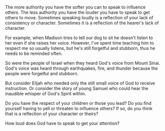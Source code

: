 The more authority you have the softer you can to speak to influence others. The less authority you have the louder you have to speak to get others to move. Sometimes speaking loudly is a reflection of your lack of consistency or character. Sometimes it is a reflection of the hearer's lack of character.

For example, when Madison tries to tell our dog to sit he doesn't listen to her even if she raises her voice. However, I've spent time teaching him to respect me so usually listens, but he's still forgetful and stubborn, thus he needs to be reminded often.

So were the people of Israel when they heard God's voice from Mount Sinai. God's voice was heard through earthquakes, fire, and thunder because the people were forgetful and stubborn.

But consider Elijah who needed only the still small voice of God to receive instruction. Or consider the story of young Samuel who could hear the inaudible whisper of God's Spirit within.

Do you have the respect of your children or those you lead? Do you find yourself having to yell or threaten to influence others? If so, do you think that is a reflection of your character or theirs?

How loud does God have to speak to get your attention?
